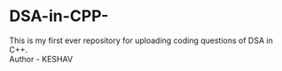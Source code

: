# DSA-in-CPP-
This is my first ever repository for uploading coding questions of DSA in C++.
<br>
Author - KESHAV
